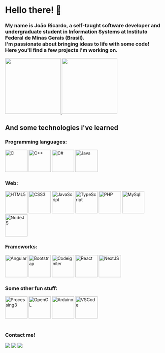 # Hello there! 👋

###  My name is João Ricardo, a self-taught software developer and undergraduate student in Information Systems at Instituto Federal de Minas Gerais (Brasil).</br>I'm passionate about bringing ideas to life with some code! Here you'll find a few projects i'm working on.

<div>
  <a href="https://github.com/jricardost">
    <img loading="lazy" height="180em" src="https://github-readme-stats.vercel.app/api/top-langs/?username=jricardost&layout=compact&langs_count=7&theme=default&hide_title=true"/>
    <img loading="lazy" height="180em" src="https://github-readme-stats.vercel.app/api?username=jricardost&show_icons=true&theme=default&include_all_commits=true&count_private=true&hide_title=true"/>
  </a>
</div>

## And some technologies i've learned
### Programming languages:
<div>
  <img loading="lazy" width="72px" height="72px" src="https://cdn.jsdelivr.net/gh/devicons/devicon@latest/icons/c/c-original.svg" title="C"/>
  <img loading="lazy" width="72px" height="72px" src="https://cdn.jsdelivr.net/gh/devicons/devicon@latest/icons/cplusplus/cplusplus-original.svg" title="C++" />
  <img loading="lazy" width="72px" height="72px" src="https://cdn.jsdelivr.net/gh/devicons/devicon@latest/icons/csharp/csharp-original.svg" title="C#" />
  <img loading="lazy" width="72px" height="72px" src="https://cdn.jsdelivr.net/gh/devicons/devicon@latest/icons/java/java-original.svg" title="Java" />
</div>

### Web:
<div>
  <img loading="lazy" width="72px" height="72px" src="https://cdn.jsdelivr.net/gh/devicons/devicon@latest/icons/html5/html5-original.svg" title="HTML5" />
  <img loading="lazy" width="72px" height="72px" src="https://cdn.jsdelivr.net/gh/devicons/devicon@latest/icons/css3/css3-original.svg" title="CSS3" />
  <img loading="lazy" width="72px" height="72px" src="https://cdn.jsdelivr.net/gh/devicons/devicon@latest/icons/javascript/javascript-original.svg" title="JavaScript" />
  <img loading="lazy" width="72px" height="72px" src="https://cdn.jsdelivr.net/gh/devicons/devicon@latest/icons/typescript/typescript-original.svg" title="TypeScript" />
  <img loading="lazy" width="72px" height="72px" src="https://cdn.jsdelivr.net/gh/devicons/devicon@latest/icons/php/php-original.svg" title="PHP" />
  <img loading="lazy" width="72px" height="72px" src="https://cdn.jsdelivr.net/gh/devicons/devicon@latest/icons/mysql/mysql-original-wordmark.svg" title="MySql" />
  <img loading="lazy" width="72px" height="72px" src="https://cdn.jsdelivr.net/gh/devicons/devicon@latest/icons/nodejs/nodejs-original-wordmark.svg" title="NodeJS" />
</div>

### Frameworks:
<div>
  <img loading="lazy" width="72px" height="72px" src="https://cdn.jsdelivr.net/gh/devicons/devicon@latest/icons/angular/angular-original.svg" title="Angular" />
  <img loading="lazy" width="72px" height="72px" src="https://cdn.jsdelivr.net/gh/devicons/devicon@latest/icons/bootstrap/bootstrap-original.svg" title="Bootstrap" />
  <img loading="lazy" width="72px" height="72px" src="https://cdn.jsdelivr.net/gh/devicons/devicon@latest/icons/codeigniter/codeigniter-plain.svg" title="Codeigniter" />
  <img loading="lazy" width="72px" height="72px" src="https://cdn.jsdelivr.net/gh/devicons/devicon@latest/icons/react/react-original-wordmark.svg" title="React" />
  <img loading="lazy" width="72px" height="72px" src="https://cdn.jsdelivr.net/gh/devicons/devicon@latest/icons/nextjs/nextjs-original.svg" title="NextJS" />
</div>

### Some other fun stuff:
<div>
  <img loading="lazy" width="72px" height="72px" src="https://cdn.jsdelivr.net/gh/devicons/devicon@latest/icons/processing/processing-original-wordmark.svg" title="Processing3" />
  <img loading="lazy" width="72px" height="72px" src="https://cdn.jsdelivr.net/gh/devicons/devicon@latest/icons/opengl/opengl-original.svg" title="OpenGL"/>
  <img loading="lazy" width="72px" height="72px" src="https://cdn.jsdelivr.net/gh/devicons/devicon@latest/icons/arduino/arduino-original.svg" title="Arduino" />
  <img loading="lazy" width="72px" height="72px" src="https://cdn.jsdelivr.net/gh/devicons/devicon@latest/icons/vscode/vscode-original.svg" title="VSCode" />
</div>
<br>


### Contact me!
<div>
  <a href="https://instagram.com/jricardost" target="_blank"><img loading="lazy" src="https://img.shields.io/badge/-Instagram-%23E4405F?style=for-the-badge&logo=instagram&logoColor=white" target="_blank"></a>
  <a href="https://www.linkedin.com/in/seu-usuário-linkedln-aqui" target="_blank"><img loading="lazy" src="https://img.shields.io/badge/-LinkedIn-%230077B5?style=for-the-badge&logo=linkedin&logoColor=white" target="_blank"></a>   
  <a href="https://www.linkedin.com/in/seu-usuário-linkedln-aqui" target="_blank"><img loading="laxy" src="https://img.shields.io/badge/Portfolio-%231E90FF?style=for-the-badge&logo=htmx&logoColor=white"></a>

<!--   <a href="https://www.youtube.com/seu-canal-youtube-aqui" target="_blank"><img loading="lazy" src="https://img.shields.io/badge/YouTube-FF0000?style=for-the-badge&logo=youtube&logoColor=white" target="_blank"></a> -->
<!--   <a href="https://www.twitch.tv/seu-usuário-aqui" target="_blank"><img loading="lazy" src="https://img.shields.io/badge/Twitch-9146FF?style=for-the-badge&logo=twitch&logoColor=white" target="_blank"></a> -->
<!--   <a href = "mailto:contato@seu-usuário-aqui"><img loading="lazy" src="https://img.shields.io/badge/Gmail-D14836?style=for-the-badge&logo=gmail&logoColor=white" target="_blank"></a> -->
</div>
